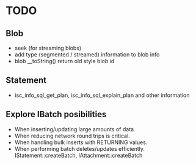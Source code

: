 # TODO
## Blob
- seek (for streaming blobs)
- add type (segmented / streamed) information to blob info
- blob __toString() return old style blob id

## Statement
- isc_info_sql_get_plan, isc_info_sql_explain_plan and other information

## Explore IBatch posibilities
- When inserting/updating large amounts of data.
- When reducing network round trips is critical.
- When handling bulk inserts with RETURNING values.
- When performing batch deletes/updates efficiently.
IStatement::createBatch, IAttachment::createBatch
